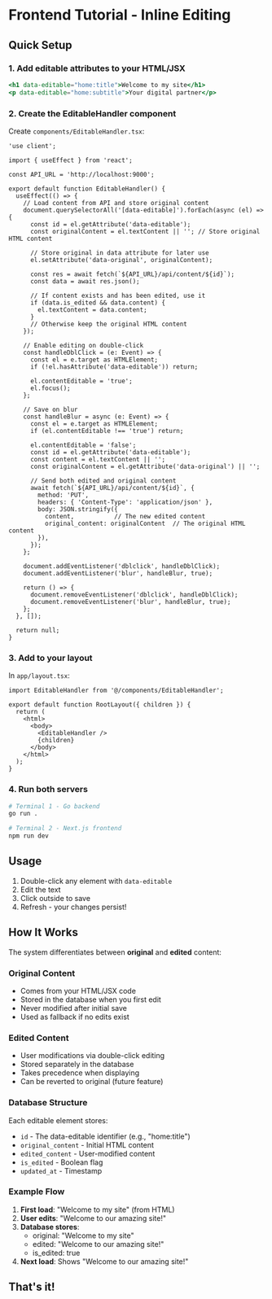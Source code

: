 # Frontend Tutorial - Inline Editing

## Quick Setup

### 1. Add editable attributes to your HTML/JSX

```jsx
<h1 data-editable="home:title">Welcome to my site</h1>
<p data-editable="home:subtitle">Your digital partner</p>
```

### 2. Create the EditableHandler component

Create `components/EditableHandler.tsx`:

```tsx
'use client';

import { useEffect } from 'react';

const API_URL = 'http://localhost:9000';

export default function EditableHandler() {
  useEffect(() => {
    // Load content from API and store original content
    document.querySelectorAll('[data-editable]').forEach(async (el) => {
      const id = el.getAttribute('data-editable');
      const originalContent = el.textContent || ''; // Store original HTML content

      // Store original in data attribute for later use
      el.setAttribute('data-original', originalContent);

      const res = await fetch(`${API_URL}/api/content/${id}`);
      const data = await res.json();

      // If content exists and has been edited, use it
      if (data.is_edited && data.content) {
        el.textContent = data.content;
      }
      // Otherwise keep the original HTML content
    });

    // Enable editing on double-click
    const handleDblClick = (e: Event) => {
      const el = e.target as HTMLElement;
      if (!el.hasAttribute('data-editable')) return;

      el.contentEditable = 'true';
      el.focus();
    };

    // Save on blur
    const handleBlur = async (e: Event) => {
      const el = e.target as HTMLElement;
      if (el.contentEditable !== 'true') return;

      el.contentEditable = 'false';
      const id = el.getAttribute('data-editable');
      const content = el.textContent || '';
      const originalContent = el.getAttribute('data-original') || '';

      // Send both edited and original content
      await fetch(`${API_URL}/api/content/${id}`, {
        method: 'PUT',
        headers: { 'Content-Type': 'application/json' },
        body: JSON.stringify({
          content,           // The new edited content
          original_content: originalContent  // The original HTML content
        }),
      });
    };

    document.addEventListener('dblclick', handleDblClick);
    document.addEventListener('blur', handleBlur, true);

    return () => {
      document.removeEventListener('dblclick', handleDblClick);
      document.removeEventListener('blur', handleBlur, true);
    };
  }, []);

  return null;
}
```

### 3. Add to your layout

In `app/layout.tsx`:

```tsx
import EditableHandler from '@/components/EditableHandler';

export default function RootLayout({ children }) {
  return (
    <html>
      <body>
        <EditableHandler />
        {children}
      </body>
    </html>
  );
}
```

### 4. Run both servers

```bash
# Terminal 1 - Go backend
go run .

# Terminal 2 - Next.js frontend
npm run dev
```

## Usage

1. Double-click any element with `data-editable`
2. Edit the text
3. Click outside to save
4. Refresh - your changes persist!

## How It Works

The system differentiates between **original** and **edited** content:

### Original Content
- Comes from your HTML/JSX code
- Stored in the database when you first edit
- Never modified after initial save
- Used as fallback if no edits exist

### Edited Content
- User modifications via double-click editing
- Stored separately in the database
- Takes precedence when displaying
- Can be reverted to original (future feature)

### Database Structure
Each editable element stores:
- `id` - The data-editable identifier (e.g., "home:title")
- `original_content` - Initial HTML content
- `edited_content` - User-modified content
- `is_edited` - Boolean flag
- `updated_at` - Timestamp

### Example Flow
1. **First load**: "Welcome to my site" (from HTML)
2. **User edits**: "Welcome to our amazing site!"
3. **Database stores**:
   - original: "Welcome to my site"
   - edited: "Welcome to our amazing site!"
   - is_edited: true
4. **Next load**: Shows "Welcome to our amazing site!"

## That's it!
